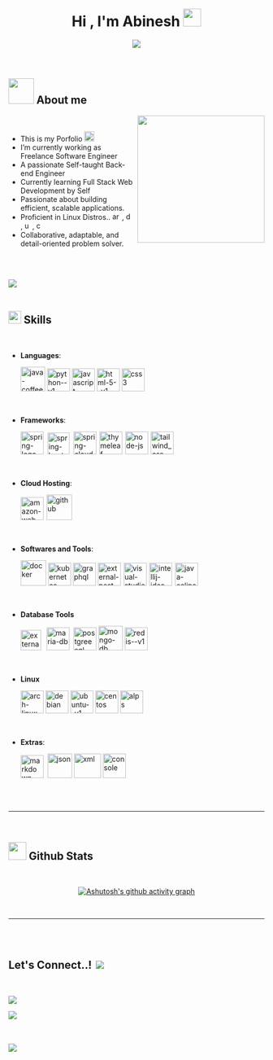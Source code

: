 
<h1 align="center"><b>Hi , I'm Abinesh </b><img src="https://media.giphy.com/media/hvRJCLFzcasrR4ia7z/giphy.gif" width="35"></h1>
<!--  -->
<p align="center">
  <a href="https://github.com/DenverCoder1/readme-typing-svg"><img src="https://readme-typing-svg.herokuapp.com?font=Time+New+Roman&color=cyan&size=25&center=true&vCenter=true&width=600&height=100&lines=Self-taught+Back-End+Engineer,;Computer+Science+Student,;Active+Learner/Researcher,;Love+to+learn+new+stuffs..<3,;Linux+Power+User"></a>
</p>


<br>



	
## <picture><img src = "https://github.com/7oSkaaa/7oSkaaa/blob/main/Images/about_me.gif?raw=true" width = 50px></picture> **About me** 

<picture> <img align="right" src="https://github.com/7oSkaaa/7oSkaaa/blob/main/Images/Right_Side.gif?raw=true" width = 250px></picture>

<br>

- This is my Porfolio <a href="https://abinesh.vercel.app" target="_blank"> <img width="20" height="20" src="https://img.icons8.com/pastel-glyph/128/348ceb/external-link--v1.png" alt="external-link--v1"/> </a>
- I’m currently working as Freelance Software Engineer
- A passionate Self-taught Back-end Engineer
- Currently learning Full Stack Web Development by Self
- Passionate about building efficient, scalable applications.
- Proficient in Linux Distros.. <img width="15" height="15" src="https://img.icons8.com/material-outlined/24/FFFFFF/arch-linux.png" alt="arch-linux"/> , <img width="15" height="15" src="https://img.icons8.com/ios-glyphs/50/FFFFFF/debian.png" alt="debian"/> , <img width="15" height="15" src="https://img.icons8.com/ios-filled/50/FFFFFF/ubuntu.png" alt="ubuntu"/>, <img width="15" height="15" src="https://img.icons8.com/ios/50/FFFFFF/centos.png" alt="centos"/>
- Collaborative, adaptable, and detail-oriented problem solver.

<br><br>

<img src="https://user-images.githubusercontent.com/73097560/115834477-dbab4500-a447-11eb-908a-139a6edaec5c.gif"><br><br>

## <img src="https://media2.giphy.com/media/QssGEmpkyEOhBCb7e1/giphy.gif?cid=ecf05e47a0n3gi1bfqntqmob8g9aid1oyj2wr3ds3mg700bl&rid=giphy.gif" width ="25"><b> Skills</b>
<br>

<p align="center">

- **Languages**:
    
    <img width="48" height="48" src="https://img.icons8.com/fluency/48/java-coffee-cup-logo.png" alt="java-coffee-cup-logo"/>
    <img width="45" height="45" src="https://img.icons8.com/color/48/python--v1.png" alt="python--v1"/>
    <img width="45" height="45" src="https://img.icons8.com/color/48/javascript.png" alt="javascript"/>
    <img width="45" height="45" src="https://img.icons8.com/color/48/html-5--v1.png" alt="html-5--v1"/>
    <img width="45" height="45" src="https://img.icons8.com/color/48/css3.png" alt="css3"/>

<br>   
    
- **Frameworks**:

   <img width="45" height="45" src="https://img.icons8.com/color/48/spring-logo.png" alt="spring-logo"/>
   <img width="43" height="43" src="https://spring.io/img/projects/spring-boot.svg" alt="spring-boot" style="margin-left: 4px;"/>
   <img width="45" height="45"  src="https://spring.io/img/projects/spring-cloud.svg" alt="spring-cloud" style="margin-left: 4px;"/>
   <img width="45" height="45" src="https://img.icons8.com/color/48/thymeleaf.png" alt="thymeleaf" style="margin-left: 2px;"/>
   <img width="45" height="45" src="https://img.icons8.com/fluency/48/node-js.png" alt="node-js" style="margin-left: 2px;"/>
   <img width="45" height="45" src="https://img.icons8.com/color/48/tailwind_css.png" alt="tailwind_css" style="margin-left: 2px;"/>

<br>

- **Cloud Hosting**:

    <img width="45" height="45" src="https://img.icons8.com/color/48/amazon-web-services.png" alt="amazon-web-services" />
    <img width="50" height="50" src="https://img.icons8.com/glyph-neue/64/github.png" alt="github" style="margin-left: 2px;"/>
    
<br>

- **Softwares and Tools**:

    <img width="50" height="50" src="https://img.icons8.com/external-tal-revivo-shadow-tal-revivo/96/external-docker-a-set-of-coupled-software-as-a-service-logo-shadow-tal-revivo.png" alt="docker"/>
    <img width="45" height="45" src="https://img.icons8.com/color/48/kubernetes.png" alt="kubernetes"/>
    <img width="45" height="45" src="https://img.icons8.com/color/48/graphql.png" alt="graphql"/>
    <img width="45" height="45" src="https://img.icons8.com/external-tal-revivo-shadow-tal-revivo/96/external-postman-is-the-only-complete-api-development-environment-logo-shadow-tal-revivo.png" alt="external-postman-is-the-only-complete-api-development-environment-logo-shadow-tal-revivo"/>
    <img width="45" height="45" src="https://img.icons8.com/color/48/visual-studio-code-2019.png" alt="visual-studio-code-2019" style="margin-left: 2px;"/>
    <img width="45" height="45" src="https://img.icons8.com/color/48/intellij-idea.png" alt="intellij-idea" style="margin-left: 2px;"/>
    <img width="45" height="45" src="https://img.icons8.com/officel/80/java-eclipse.png" alt="java-eclipse" style="margin-left: 2px;"/>

<br>

- **Database Tools**

    <img width="40" height="40" src="https://img.icons8.com/external-those-icons-flat-those-icons/48/external-MySQL-programming-and-development-those-icons-flat-those-icons.png" alt="external-MySQL-programming-and-development-those-icons-flat-those-icons"/>
    <img width="45" height="45" src="https://img.icons8.com/fluency/48/maria-db.png" alt="maria-db" style="margin-left: 7px;"/>
    <img width="45" height="45" src="https://img.icons8.com/color/48/postgreesql.png" alt="postgreesql" style="margin-left: 4px;"/>
    <img width="48" height="48" src="https://img.icons8.com/color/48/mongo-db.png" alt="mongo-db"/>
    <img width="45" height="45" src="https://img.icons8.com/color/48/redis--v1.png" alt="redis--v1"/>

<br>

- **Linux**

    <img width="45" height="45" src="https://img.icons8.com/color/48/arch-linux.png" alt="arch-linux"/>
    <img width="45" height="45" src="https://img.icons8.com/color/48/debian.png" alt="debian"/>
    <img width="45" height="45" src="https://img.icons8.com/color/48/ubuntu--v1.png" alt="ubuntu--v1"/>
    <img width="45" height="45" src="https://img.icons8.com/color/48/centos.png" alt="centos"/>
    <img width="45" height="45" src="https://img.icons8.com/color/48/alps.png" alt="alps"/>

<br>


- **Extras**:

    <img width="45" height="45" src="https://img.icons8.com/ios/50/FFFFFF/markdown--v2.png" alt="markdown--v2"/>
    <img width="48" height="48" src="https://img.icons8.com/pulsar-gradient/48/json.png" alt="json"  style="margin-left: 4px;"/>
    <img width="53" height="48" src="https://img.icons8.com/arcade/64/xml.png" alt="xml"/>
    <img width="45" height="48" src="https://img.icons8.com/sf-black-filled/64/FFFFFF/console.png" alt="console"/>


</p>

<br>
<br>

-----

<br>


## <img src="https://media.giphy.com/media/iY8CRBdQXODJSCERIr/giphy.gif" width="35"><b> Github Stats </b>
<br>

<div align="center">

[![Ashutosh's github activity graph](https://github-readme-activity-graph.vercel.app/graph?username=AbineshDev01&bg_color=000000&color=ffffff&line=1a5fb4&point=99c1f1&area=true&hide_border=true)](https://github.com/ashutosh00710/github-readme-activity-graph)

</div>
<br>

-----

<br>
<br>

## <b> Let's Connect..!</b><img src="https://img.icons8.com/material-rounded/24/FFFFFF/connected.png" style="margin-left: 8px;"/>
<br>

<a href="mailto:abineshr8525@gmail.com"> <img src="https://img.shields.io/badge/Gmail-D14836?style=for-the-badge&logo=gmail&logoColor=white"></a>

<a href="https://linkedin.com/in/abinesh2003"> <img src="https://img.shields.io/badge/LinkedIn-0077B5?style=for-the-badge&logo=linkedin&logoColor=white"> </a>

<br>
<br>
<img src="https://user-images.githubusercontent.com/73097560/115834477-dbab4500-a447-11eb-908a-139a6edaec5c.gif">
